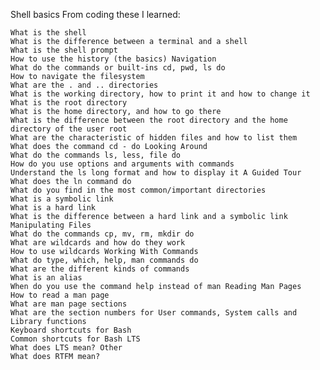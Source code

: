Shell basics
From coding these I learned:

    What is the shell
    What is the difference between a terminal and a shell
    What is the shell prompt
    How to use the history (the basics) Navigation
    What do the commands or built-ins cd, pwd, ls do
    How to navigate the filesystem
    What are the . and .. directories
    What is the working directory, how to print it and how to change it
    What is the root directory
    What is the home directory, and how to go there
    What is the difference between the root directory and the home directory of the user root
    What are the characteristic of hidden files and how to list them
    What does the command cd - do Looking Around
    What do the commands ls, less, file do
    How do you use options and arguments with commands
    Understand the ls long format and how to display it A Guided Tour
    What does the ln command do
    What do you find in the most common/important directories
    What is a symbolic link
    What is a hard link
    What is the difference between a hard link and a symbolic link Manipulating Files
    What do the commands cp, mv, rm, mkdir do
    What are wildcards and how do they work
    How to use wildcards Working With Commands
    What do type, which, help, man commands do
    What are the different kinds of commands
    What is an alias
    When do you use the command help instead of man Reading Man Pages
    How to read a man page
    What are man page sections
    What are the section numbers for User commands, System calls and Library functions
    Keyboard shortcuts for Bash
    Common shortcuts for Bash LTS
    What does LTS mean? Other
    What does RTFM mean?
